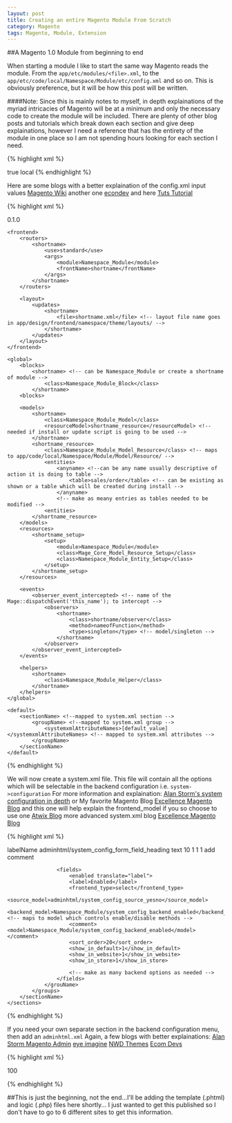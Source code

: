 ```yaml
---
layout: post
title: Creating an entire Magento Module From Scratch
category: Magento
tags: Magento, Module, Extension
---
```


##A Magento 1.0 Module from beginning to end

When starting a module I like to start the same way Magento reads the module. From the `app/etc/modules/<file>.xml`, to the `app/etc/code/local/Namespace/Module/etc/config.xml` and so on.  This is obviously preference, but it will be how this post will be written.

####Note: Since this is mainly notes to myself, in depth explainations of the myriad intricacies of Magento will be at a minimum and only the necessary code to create the module will be included.  There are plenty of other blog posts and tutorials which break down each section and give deep explainations, however I need a reference that has the entirety of the module in one place so I am not spending hours looking for each section I need.

{% highlight xml %}

<!-- app/etc/modules/Namespace_Module.xml -->
<?xml version="1.0"?>
<config>
    <modules>
        <Namespace_Module>
            <active>true</active>
            <codePool>local</codePool>
            <depends>
                <!-- only needed if module is depending on another module which in turn would need to load first, thus this would ensure the module loads first -->
            </depends>
        </Namespace_Module>
    </modules>
</config>
{% endhighlight %}

Here are some blogs with a better explaination of the config.xml input values [Magento Wiki](https://wiki.magento.com/display/m1wiki/config.xml+Reference)
another one [econdev](http://www.ecomdev.org/2010/08/31/magento-module-configuration-file-reference.html)
and here [Tuts Tutorial](http://code.tutsplus.com/tutorials/custom-back-end-configuration-in-magento--cms-23265)

{% highlight xml %}

<!-- app/code/local/Namespace/Module/etc/config.xml -->
<?xml version="1.0"?>
<config>
    <modules>
        <Namespace_Module>
            <version>0.1.0</version>
        </Namespace_Module>
    </modules>
    
    <frontend>
        <routers>
            <shortname>
                <use>standard</use>
                <args>
                    <module>Namespace_Module</module>
                    <frontName>shortname</frontName>
                </args>
            </shortname>
        </routers>

        <layout>
            <updates>
                <shortname>
                    <file>shortname.xml</file> <!-- layout file name goes in app/design/frontend/namespace/theme/layouts/ -->
                </shortname>
            </updates>
        </layout>
    </frontend>

    <global>
        <blocks>
            <shortname> <!-- can be Namespace_Module or create a shortname of module -->
                <class>Namespace_Module_Block</class>
            </shortname>
        <blocks>

        <models>
            <shortname>
                <class>Namespace_Module_Model</class>
                <resourceModel>shortname_resource</resourceModel> <!-- needed if install or update script is going to be used -->
            </shortname>
            <shortname_resource>
                <class>Namespace_Module_Model_Resource</class> <!-- maps to app/code/local/Namespace/Module/Model/Resource/ -->
                <entities>
                    <anyname> <!--can be any name usually descriptive of action it is doing to table -->
                        <table>sales/order</table> <!-- can be existing as shown or a table which will be created during install -->
                    </anyname>
                    <!-- make as meany entries as tables needed to be modified -->
                <entities>
            </shortname_resource>
        </models>
        <resources>
            <shortname_setup>
                <setup>
                    <module>Namespace_Module</module>
                    <class>Mage_Core_Model_Resource_Setup</class>
                    <class>Namespace_Module_Entity_Setup</class>
                </setup>
            </shortname_setup>
        </resources>

        <events>
            <observer_event_intercepted> <!-- name of the Mage::dispatchEvent('this_name'); to intercept -->
                <observers>
                    <shortname>
                        <class>shortname/observer</class>
                        <method>nameofFunction</method>
                        <type>singleton</type> <!-- model/singleton -->
                    </shortname>
                </observer>
            </observer_event_intercepted>
        </events>

        <helpers>
            <shortname>
                <class>Namespace_Module_Helper</class>
            </shortname>
        </helpers>
    </global>
    
    <default>
        <sectionName> <!--mapped to system.xml section -->
            <groupName> <!--mapped to system.xml group -->
                <systemxmlAttributeNames>[default_value]</systemxmlAttributeNames> <!-- mapped to system.xml attributes -->
            </groupName>
        </sectionName>
    </default>
</config>
                
{% endhighlight %}                

We will now create a system.xml file.  This file will contain all the options which will be selectable in the backend configuration i.e. `system->configuration`
For more information and explaination: [Alan Storm's system configuration in depth](http://alanstorm.com/magento_system_configuration_in_depth_tutorial) 
or My favorite Magento Blog [Excellence Magento Blog](http://excellencemagentoblog.com/blog/2011/09/22/magento-part8-series-systemxml/)
and this one will help explain the frontend_model if you so choose to use one [Atwix Blog](http://www.atwix.com/magento/frontend-backend-source/)
more advanced system.xml blog [Excellence Magento Blog](http://excellencemagentoblog.com/blog/2011/09/22/magento-part9-series-systemxml-advanced/)

{% highlight xml %}

<!-- app/etc/code/local/Namespace/Module/etc/system.xml -->

<config>
    <sections>
        <sectionName> <!-- if default value maps to config.xml sectioName -->
            <groups>
                <groupName translate="label"> <!-- for default values maps to config.xml translates languages with translate tag-->
        <!-- For more information http://alanstorm.com/magento_system_configuration_in_depth_tutorial -->
                    <label>labelName</label <!-- will be the group in backend -->
                    <frontend_model>adminhtml/system_config_form_field_heading</frontend_model> <!-- maps to model in /app/code/core/Mage/Adminhtml/Block/System/Config/Form/Field/Heading.php -->
                    <frontend_type>text</frontend_type>
                    <sort_order>10</sort_order>
                    <show_in_default>1</show_in_default>
                    <show_in_website>1</show_in_website>
                    <show_in_store>1</show_in_store>
                    <comment>add comment</comment> <!-- area where text wil be input in backend -->

                    <fields>
                        <enabled translate="label">
                        <label>Enabled</label>
                        <frontend_type>select</frontend_type>
                        <source_model>adminhtml/system_config_source_yesno</source_model>
                        <backend_model>Namespace_Module/system_config_backend_enabled</backend_model> <!-- maps to model which controls enable/disable methods -->
                        <comment><model>Namespace_Module/system_config_backend_enabled</model></comment>
                        <sort_order>20</sort_order>
                        <show_in_default>1</show_in_default>
                        <show_in_website>1</show_in_website>
                        <show_in_store>1</show_in_store>

                        <!-- make as many backend options as needed -->
                    </fields>
                </grouName>
            </groups>
        </sectionName>
    </sections>
</config>

{% endhighlight %}

If you need your own separate section in the backend configuration menu, then add an `adminhtml.xml`
Again, a few blogs with better explainations:
[Alan Storm Magento Admin](http://alanstorm.com/magento_admin_hello_world_revisited)
[eye imagine](http://www.eyemaginetech.com/blog/magento/magento-custom-development-adminhtml-xml-reports)
[NWD Themes](http://nwdthemes.com/2014/09/25/adminhtml-xml-details/)
[Ecom Devs](http://www.ecomdev.org/2010/10/28/defining-acl-resources-custom-and-admin-menu-in-magento.html)

{% highlight xml %}

<!-- app/code/local/Namespace/Module/etc/adminhtml.xml -->
<config>
    <acl>
        <resources>
            <all>
                <title>Allow Everything</title>
            </all>
            <admin>
                <children>
                    <system>
                        <children>
                            <config>
                                <children>
                                    <namespace_module translate="title">
                                        <title>Configuration Title</title>
                                        <sort_order>100</sort_order>
                                    </namespace_module>
                                </children>
                            </config>
                        </children>
                    </system>
                </children>
            </admin>
        </resources>
    </acl>
</config>

{% endhighlight %}

##This is just the beginning, not the end...I'll be adding the template (.phtml) and logic (.php) files here shortly... I just wanted to get this published so I don't have to go to 6 different sites to get this information.
